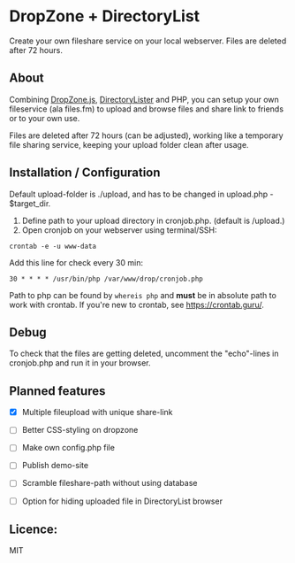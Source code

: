 # DropZone + DirectoryList
Create your own fileshare service on your local webserver. Files are deleted after 72 hours.


## About
Combining [DropZone.js](https://github.com/enyo/dropzone), [DirectoryLister](https://github.com/DirectoryLister/DirectoryLister) and PHP, you can setup your own fileservice (ala files.fm) to upload and browse files and share link to friends or to your own use.

Files are deleted after 72 hours (can be adjusted), working like a temporary file sharing service, keeping your upload folder clean after usage.


## Installation / Configuration

Default upload-folder is ./upload, and has to be changed in upload.php - $target_dir.

1. Define path to your upload directory in cronjob.php. (default is /upload.)
2. Open cronjob on your webserver using terminal/SSH:

```
crontab -e -u www-data
```

Add this line for check every 30 min:
```
30 * * * * /usr/bin/php /var/www/drop/cronjob.php
```

Path to php can be found by ```whereis php``` and **must** be in absolute path to work with crontab. If you're new to crontab, see https://crontab.guru/.



## Debug
To check that the files are getting deleted, uncomment the "echo"-lines in cronjob.php and run it in your browser.



## Planned features
- [X] Multiple fileupload with unique share-link
- [ ] Better CSS-styling on dropzone
- [ ] Make own config.php file
- [ ] Publish demo-site
- [ ] Scramble fileshare-path without using database
- [ ] Option for hiding uploaded file in DirectoryList browser



## Licence:
MIT
